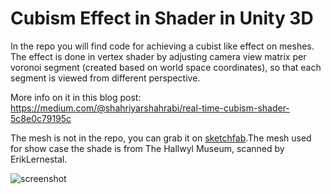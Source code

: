 Cubism Effect in Shader in Unity 3D 
=================

In the repo you will find code for achieving a cubist like effect on meshes. The effect is done in vertex shader by adjusting camera view matrix per voronoi segment (created based on world space coordinates), so that each segment is viewed from different perspective. 

More info on it in this blog post: https://medium.com/@shahriyarshahrabi/real-time-cubism-shader-5c8e0c79195c

The mesh is not in the repo, you can grab it on [sketchfab](https://skfb.ly/6xySP).The mesh used for show case the shade is from The Hallwyl Museum, scanned by ErikLernestal.
 

![screenshot](https://s7.gifyu.com/images/cubsimreadme.gif)
